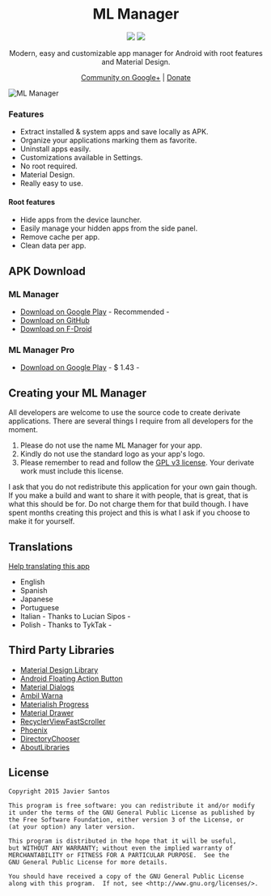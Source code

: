 <h1 align="center">ML Manager</h1>

<p align="center">
  <a target="_blank" href="https://travis-ci.org/javiersantos/MLManager"><img src="https://travis-ci.org/javiersantos/MLManager.svg?branch=master"></a>
  <a target="_blank" href="http://android-arsenal.com/details/3/2003"><img src="https://img.shields.io/badge/Android%20Arsenal-MLManager-blue.svg?style=flat"></a>
</p>

<p align="center">Modern, easy and customizable app manager for Android with root features and Material Design.</p>
<p align="center"><a href="https://plus.google.com/communities/111960842500303983487">Community on Google+</a> | <a href="https://www.paypal.me/javiersantos">Donate</a></p>

![ML Manager](https://raw.githubusercontent.com/javiersantos/MLManager/master/Screenshots/header-basic.png)

### Features
* Extract installed & system apps and save locally as APK.
* Organize your applications marking them as favorite.
* Uninstall apps easily.
* Customizations available in Settings.
* No root required.
* Material Design.
* Really easy to use.

#### Root features
* Hide apps from the device launcher.
* Easily manage your hidden apps from the side panel.
* Remove cache per app.
* Clean data per app.

## APK Download
### ML Manager
* [Download on Google Play](https://play.google.com/store/apps/details?id=com.javiersantos.mlmanager) - Recommended -
* [Download on GitHub](https://github.com/javiersantos/MLManager/releases)
* [Download on F-Droid](https://f-droid.org/repository/browse/?fdid=com.javiersantos.mlmanager)

### ML Manager Pro
* [Download on Google Play](https://play.google.com/store/apps/details?id=com.javiersantos.mlmanagerpro) - $ 1.43 -

## Creating your ML Manager
All developers are welcome to use the source code to create derivate applications. There are several things I require from all developers for the moment.

1. Please do not use the name ML Manager for your app.
2. Kindly do not use the standard logo as your app's logo.
3. Please remember to read and follow the [GPL v3 license](https://github.com/javiersantos/MLManager/blob/master/LICENSE). Your derivate work must include this license.

I ask that you do not redistribute this application for your own gain though. If you make a build and want to share it with people, that is great, that is what this should be for. Do not charge them for that build though. I have spent months creating this project and this is what I ask if you choose to make it for yourself.

## Translations
[Help translating this app](https://crowdin.com/project/ml-manager)
* English
* Spanish
* Japanese
* Portuguese
* Italian - Thanks to Lucian Sipos -
* Polish - Thanks to TykTak -

## Third Party Libraries
* [Material Design Library](https://github.com/navasmdc/MaterialDesignLibrary)
* [Android Floating Action Button](https://github.com/futuresimple/android-floating-action-button)
* [Material Dialogs](https://github.com/afollestad/material-dialogs)
* [Ambil Warna](https://github.com/yukuku/ambilwarna)
* [Materialish Progress](https://github.com/pnikosis/materialish-progress)
* [Material Drawer](https://github.com/mikepenz/MaterialDrawer)
* [RecyclerViewFastScroller](https://github.com/danoz73/RecyclerViewFastScroller)
* [Phoenix](https://github.com/Yalantis/Phoenix)
* [DirectoryChooser](https://github.com/passy/Android-DirectoryChooser)
* [AboutLibraries](https://github.com/mikepenz/AboutLibraries)

## License

    Copyright 2015 Javier Santos

    This program is free software: you can redistribute it and/or modify
    it under the terms of the GNU General Public License as published by
    the Free Software Foundation, either version 3 of the License, or
    (at your option) any later version.

    This program is distributed in the hope that it will be useful,
    but WITHOUT ANY WARRANTY; without even the implied warranty of
    MERCHANTABILITY or FITNESS FOR A PARTICULAR PURPOSE.  See the
    GNU General Public License for more details.

    You should have received a copy of the GNU General Public License
    along with this program.  If not, see <http://www.gnu.org/licenses/>.
